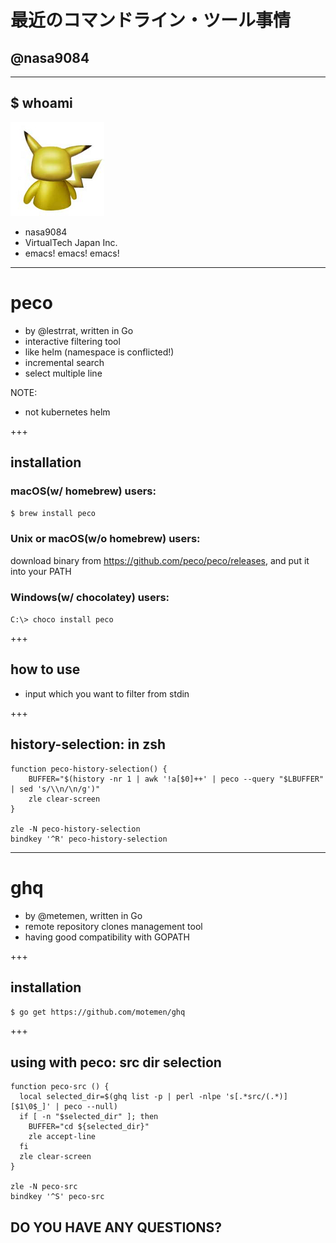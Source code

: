 # 最近のコマンドライン・ツール事情
## @nasa9084

---

## $ whoami

![](assets/pika.jpg)
* nasa9084
* VirtualTech Japan Inc.
* emacs! emacs! emacs!

---

# peco

* by @lestrrat, written in Go
* interactive filtering tool
* like helm (namespace is conflicted!)
* incremental search
* select multiple line

NOTE:
* not kubernetes helm

+++

## installation

### macOS(w/ homebrew) users:

`$ brew install peco`

### Unix or macOS(w/o homebrew) users:

download binary from https://github.com/peco/peco/releases,
and put it into your PATH

### Windows(w/ chocolatey) users:

`C:\> choco install peco`

+++

## how to use

* input which you want to filter from stdin


+++

## history-selection: in zsh

``` shell
function peco-history-selection() {
    BUFFER="$(history -nr 1 | awk '!a[$0]++' | peco --query "$LBUFFER" | sed 's/\\n/\n/g')"
    zle clear-screen
}

zle -N peco-history-selection
bindkey '^R' peco-history-selection
```

---

# ghq

* by @metemen, written in Go
* remote repository clones management tool
* having good compatibility with GOPATH

+++

## installation

`$ go get https://github.com/motemen/ghq`

+++

## using with peco: src dir selection

``` shell
function peco-src () {
  local selected_dir=$(ghq list -p | perl -nlpe 's[.*src/(.*)][$1\0$_]' | peco --null)
  if [ -n "$selected_dir" ]; then
    BUFFER="cd ${selected_dir}"
    zle accept-line
  fi
  zle clear-screen
}

zle -N peco-src
bindkey '^S' peco-src
```
## DO YOU HAVE ANY QUESTIONS?
